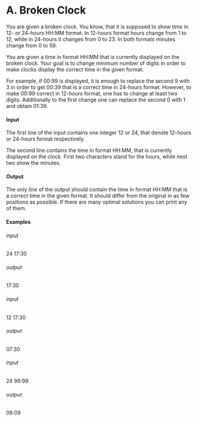 # A. Broken Clock

You are given a broken clock. You know, that it is supposed to show time in 12- or 24-hours HH:MM format. In 12-hours format hours change from 1 to 12, while in 24-hours it changes from 0 to 23. In both formats minutes change from 0 to 59.

You are given a time in format HH:MM that is currently displayed on the broken clock. Your goal is to change minimum number of digits in order to make clocks display the correct time in the given format.

For example, if 00:99 is displayed, it is enough to replace the second 9 with 3 in order to get 00:39 that is a correct time in 24-hours format. However, to make 00:99 correct in 12-hours format, one has to change at least two digits. Additionally to the first change one can replace the second 0 with 1 and obtain 01:39.

#### Input
The first line of the input contains one integer 12 or 24, that denote 12-hours or 24-hours format respectively.

The second line contains the time in format HH:MM, that is currently displayed on the clock. First two characters stand for the hours, while next two show the minutes.

#### Output
The only line of the output should contain the time in format HH:MM that is a correct time in the given format. It should differ from the original in as few positions as possible. If there are many optimal solutions you can print any of them.

#### Examples

###### input
24
17:30

###### output
17:30

###### input
12
17:30

###### output
07:30

###### input
24
99:99

###### output
09:09


